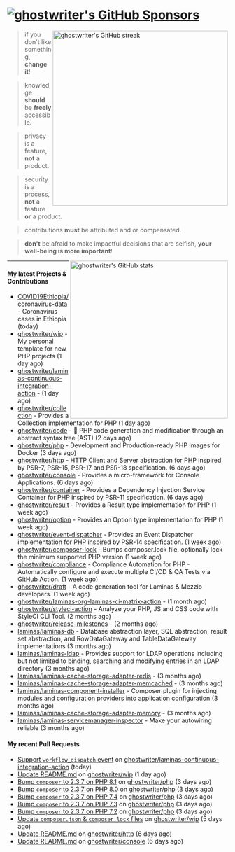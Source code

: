 # [![ghostwriter's GitHub Sponsors](https://img.shields.io/github/sponsors/ghostwriter?label=GitHub+Sponsors&style=flat-square&logo=GitHub%20Sponsors)](https://github.com/sponsors/ghostwriter)

<img alt="ghostwriter's GitHub streak" width="400px" align="right" src="https://github-readme-streak-stats.herokuapp.com/?cache_seconds=1800&user=ghostwriter">

> if you don't like something, **change it**!

> knowledge **should** be **freely** accessible.

> privacy is a feature, **not** a product.

> security is a process, **not** a feature **or** a product.

> contributions **must** be attributed and or compensated.

> **don't** be afraid to make impactful decisions that are selfish, **your well-being is more important**!

<img alt="ghostwriter's GitHub stats" width="360px" align="right" src="https://github-readme-stats.vercel.app/api?cache_seconds=1800&username=ghostwriter&show_icons=true&count_private=true&hide_title=true&hide_rank=true&icon_color=333">

---

#### My latest Projects & Contributions

- [COVID19Ethiopia/coronavirus-data](https://github.com/COVID19Ethiopia/coronavirus-data) - Coronavirus cases in Ethiopia (today)
- [ghostwriter/wip](https://github.com/ghostwriter/wip) - My personal template for new PHP projects (1 day ago)
- [ghostwriter/laminas-continuous-integration-action](https://github.com/ghostwriter/laminas-continuous-integration-action) -  (1 day ago)
- [ghostwriter/collection](https://github.com/ghostwriter/collection) - Provides a Collection implementation for PHP (1 day ago)
- [ghostwriter/code](https://github.com/ghostwriter/code) - 🐘 PHP code generation and modification through an abstract syntax tree (AST) (2 days ago)
- [ghostwriter/php](https://github.com/ghostwriter/php) - Development and Production-ready PHP Images for Docker (3 days ago)
- [ghostwriter/http](https://github.com/ghostwriter/http) - HTTP Client and Server abstraction for PHP inspired by PSR-7, PSR-15, PSR-17 and PSR-18 specification. (6 days ago)
- [ghostwriter/console](https://github.com/ghostwriter/console) - Provides a micro-framework for Console Applications. (6 days ago)
- [ghostwriter/container](https://github.com/ghostwriter/container) - Provides a Dependency Injection Service Container for PHP inspired by PSR-11 specification. (6 days ago)
- [ghostwriter/result](https://github.com/ghostwriter/result) - Provides a Result type implementation for PHP (1 week ago)
- [ghostwriter/option](https://github.com/ghostwriter/option) - Provides an Option type implementation for PHP (1 week ago)
- [ghostwriter/event-dispatcher](https://github.com/ghostwriter/event-dispatcher) - Provides an Event Dispatcher implementation for PHP inspired by PSR-14 specification. (1 week ago)
- [ghostwriter/composer-lock](https://github.com/ghostwriter/composer-lock) - Bumps composer.lock file, optionally lock the minimum supported PHP version (1 week ago)
- [ghostwriter/compliance](https://github.com/ghostwriter/compliance) - Compliance Automation for PHP - Automatically configure and execute multiple CI/CD &amp; QA Tests via GitHub Action. (1 week ago)
- [ghostwriter/draft](https://github.com/ghostwriter/draft) - A code generation tool for Laminas &amp; Mezzio developers. (1 week ago)
- [ghostwriter/laminas-org-laminas-ci-matrix-action](https://github.com/ghostwriter/laminas-org-laminas-ci-matrix-action) -  (1 month ago)
- [ghostwriter/styleci-action](https://github.com/ghostwriter/styleci-action) - Analyze your PHP, JS and CSS code with StyleCI CLI Tool. (2 months ago)
- [ghostwriter/release-milestones](https://github.com/ghostwriter/release-milestones) -  (2 months ago)
- [laminas/laminas-db](https://github.com/laminas/laminas-db) - Database abstraction layer, SQL abstraction, result set abstraction, and RowDataGateway and TableDataGateway implementations (3 months ago)
- [laminas/laminas-ldap](https://github.com/laminas/laminas-ldap) - Provides support for LDAP operations including but not limited to binding, searching and modifying entries in an LDAP directory (3 months ago)
- [laminas/laminas-cache-storage-adapter-redis](https://github.com/laminas/laminas-cache-storage-adapter-redis) -  (3 months ago)
- [laminas/laminas-cache-storage-adapter-memcached](https://github.com/laminas/laminas-cache-storage-adapter-memcached) -  (3 months ago)
- [laminas/laminas-component-installer](https://github.com/laminas/laminas-component-installer) - Composer plugin for injecting modules and configuration providers into application configuration (3 months ago)
- [laminas/laminas-cache-storage-adapter-memory](https://github.com/laminas/laminas-cache-storage-adapter-memory) -  (3 months ago)
- [laminas/laminas-servicemanager-inspector](https://github.com/laminas/laminas-servicemanager-inspector) - Make your autowiring reliable (3 months ago)

#### My recent Pull Requests

- [Support `workflow_dispatch` event](https://github.com/ghostwriter/laminas-continuous-integration-action/pull/8) on [ghostwriter/laminas-continuous-integration-action](https://github.com/ghostwriter/laminas-continuous-integration-action) (today)
- [Update README.md](https://github.com/ghostwriter/wip/pull/11) on [ghostwriter/wip](https://github.com/ghostwriter/wip) (1 day ago)
- [Bump `composer` to 2.3.7 on PHP 8.1](https://github.com/ghostwriter/php/pull/70) on [ghostwriter/php](https://github.com/ghostwriter/php) (3 days ago)
- [Bump `composer` to 2.3.7 on PHP 8.0](https://github.com/ghostwriter/php/pull/69) on [ghostwriter/php](https://github.com/ghostwriter/php) (3 days ago)
- [Bump `composer` to 2.3.7 on PHP 7.4](https://github.com/ghostwriter/php/pull/68) on [ghostwriter/php](https://github.com/ghostwriter/php) (3 days ago)
- [Bump `composer` to 2.3.7 on PHP 7.3](https://github.com/ghostwriter/php/pull/67) on [ghostwriter/php](https://github.com/ghostwriter/php) (3 days ago)
- [Bump `composer` to 2.3.7 on PHP 7.2](https://github.com/ghostwriter/php/pull/66) on [ghostwriter/php](https://github.com/ghostwriter/php) (3 days ago)
- [Update `composer.json` &amp; `composer.lock` files](https://github.com/ghostwriter/wip/pull/10) on [ghostwriter/wip](https://github.com/ghostwriter/wip) (5 days ago)
- [Update README.md](https://github.com/ghostwriter/http/pull/2) on [ghostwriter/http](https://github.com/ghostwriter/http) (6 days ago)
- [Update README.md](https://github.com/ghostwriter/console/pull/2) on [ghostwriter/console](https://github.com/ghostwriter/console) (6 days ago)

